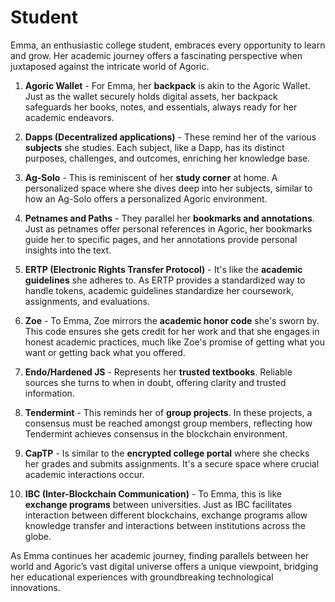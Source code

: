 # Student

Emma, an enthusiastic college student, embraces every opportunity to learn and grow. Her academic journey offers a fascinating perspective when juxtaposed against the intricate world of Agoric.

1. **Agoric Wallet** - For Emma, her **backpack** is akin to the Agoric Wallet. Just as the wallet securely holds digital assets, her backpack safeguards her books, notes, and essentials, always ready for her academic endeavors.

2. **Dapps (Decentralized applications)** - These remind her of the various **subjects** she studies. Each subject, like a Dapp, has its distinct purposes, challenges, and outcomes, enriching her knowledge base.

3. **Ag-Solo** - This is reminiscent of her **study corner** at home. A personalized space where she dives deep into her subjects, similar to how an Ag-Solo offers a personalized Agoric environment.

4. **Petnames and Paths** - They parallel her **bookmarks and annotations**. Just as petnames offer personal references in Agoric, her bookmarks guide her to specific pages, and her annotations provide personal insights into the text.

5. **ERTP (Electronic Rights Transfer Protocol)** - It's like the **academic guidelines** she adheres to. As ERTP provides a standardized way to handle tokens, academic guidelines standardize her coursework, assignments, and evaluations.

6. **Zoe** - To Emma, Zoe mirrors the **academic honor code** she's sworn by. This code ensures she gets credit for her work and that she engages in honest academic practices, much like Zoe's promise of getting what you want or getting back what you offered.

7. **Endo/Hardened JS** - Represents her **trusted textbooks**. Reliable sources she turns to when in doubt, offering clarity and trusted information.

8. **Tendermint** - This reminds her of **group projects**. In these projects, a consensus must be reached amongst group members, reflecting how Tendermint achieves consensus in the blockchain environment.

9. **CapTP** - Is similar to the **encrypted college portal** where she checks her grades and submits assignments. It's a secure space where crucial academic interactions occur.

10. **IBC (Inter-Blockchain Communication)** - To Emma, this is like **exchange programs** between universities. Just as IBC facilitates interaction between different blockchains, exchange programs allow knowledge transfer and interactions between institutions across the globe.

As Emma continues her academic journey, finding parallels between her world and Agoric’s vast digital universe offers a unique viewpoint, bridging her educational experiences with groundbreaking technological innovations.